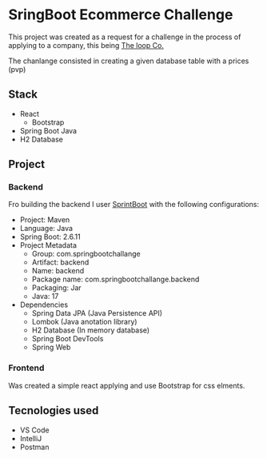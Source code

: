 # SringBoot Ecommerce Challenge

This project was created as a request for a challenge in the process of applying to a company, this being [The loop Co.](https://www.theloop.pt/)

The chanlange consisted in creating a given database table with a prices (pvp)

## Stack

- React
  - Bootstrap
- Spring Boot Java
- H2 Database

## Project

### Backend

Fro building the backend I user [SprintBoot](https://start.spring.io) with the following configurations:

- Project: Maven
- Language: Java
- Spring Boot: 2.6.11
- Project Metadata  
  - Group: com.springbootchallange
  - Artifact: backend
  - Name: backend
  - Package name: com.springbootchallange.backend
  - Packaging: Jar
  - Java: 17
- Dependencies  
  - Spring Data JPA (Java Persistence API)
  - Lombok (Java anotation library)
  - H2 Database (In memory database)
  - Spring Boot DevTools
  - Spring Web

### Frontend

Was created a simple react applying and use Bootstrap for css elments.

## Tecnologies used

- VS Code
- IntelliJ
- Postman
